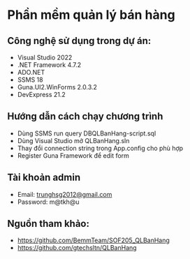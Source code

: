 # Phần mềm quản lý bán hàng
## Công nghệ sử dụng trong dự án:
+ Visual Studio 2022
+ .NET Framework 4.7.2
+ ADO.NET
+ SSMS 18
+ Guna.UI2.WinForms 2.0.3.2
+ DevExpress 21.2

## Hướng dẫn cách chạy chương trình
+ Dùng SSMS run query DBQLBanHang-script.sql
+ Dùng Visual Studio mở QLBanHang.sln
+ Thay đổi connection string trong App.config cho phù hợp
+ Register Guna Framework để edit form

## Tài khoản admin 
+ Email: trunghsg2012@gmail.com
+ Password: m@tkh@u

## Nguồn tham khảo:
+ https://github.com/BemmTeam/SOF205_QLBanHang
+ https://github.com/gtechsltn/QLBanHang
